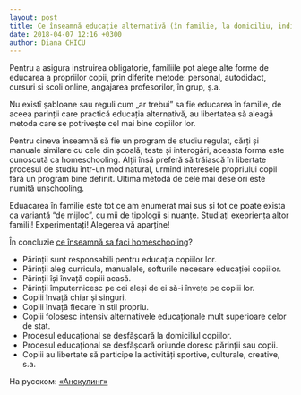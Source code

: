 ```yaml
---
layout: post
title: Ce înseamnă educație alternativă (în familie, la domiciliu, individuală, homeschooling, unschooling)?
date: 2018-04-07 12:16 +0300
author: Diana CHICU
---
```


Pentru a asigura instruirea obligatorie, familiile pot alege alte forme de
educarea a propriilor copii, prin diferite metode: personal, autodidact, cursuri
si scoli online, angajarea profesorilor, în grup, ș.a.

Nu existî șabloane sau reguli cum „ar trebui” sa fie educarea în familie, de aceea
parinții care practică educația alternativă, au libertatea să aleagă metoda care
se potrivește cel mai bine copiilor lor.

Pentru cineva înseamnă să fie un program de studiu regulat, cărți și manuale
similare cu cele din școală, teste și interogări, aceasta forma este cunoscută
ca homeschooling. Alții însă preferă să trăiască în libertate procesul de studiu
într-un mod natural, urmînd interesele propriului copil fără un program bine
definit. Ultima metodă de cele mai dese ori este numită unschooling.

Eduacarea în familie este tot ce am enumerat mai sus și tot ce poate exista ca
variantă “de mijloc”, cu mii de tipologii si nuanțe. Studiați exepriența altor
familii! Experimentați! Alegerea vă aparține!

În concluzie [ce înseamnă sa faci homeschooling](http://www.homeschooling.ro/CONCEPT)?
* Părinții sunt responsabili pentru educația copiilor lor.
* Părinții aleg curricula, manualele, softurile necesare educației copiilor.
* Părinții își învață copiii acasă.
* Părinții împuternicesc pe cei aleși de ei să-i învețe pe copiii lor.
* Copiii învață chiar și singuri.
* Copiii învață fiecare în stil propriu.
* Copiii folosesc intensiv alternativele educaționale mult superioare celor de stat.
* Procesul educațional se desfășoară la domiciliul copiilor.
* Procesul educațional se desfășoară oriunde doresc părinții sau copii.
* Copiii au libertate să participe la activități sportive, culturale, creative, s.a.

На русском: [«Анскулинг»](https://ru.wikipedia.org/wiki/Анскулинг)
